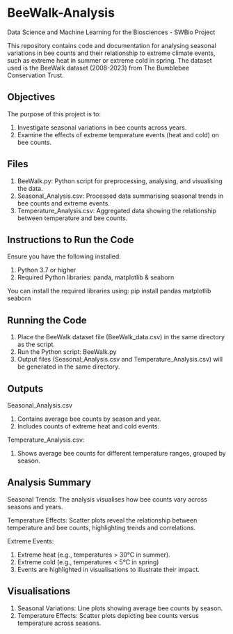 # BeeWalk-Analysis
Data Science and Machine Learning for the Biosciences - SWBio Project

This repository contains code and documentation for analysing seasonal variations in bee counts and their relationship to extreme climate events, such as extreme heat in summer or extreme cold in spring. The dataset used is the BeeWalk dataset (2008-2023) from The Bumblebee Conservation Trust.

## Objectives
The purpose of this project is to: 

1.	Investigate seasonal variations in bee counts across years.
2.	Examine the effects of extreme temperature events (heat and cold) on bee counts.

## Files
1. BeeWalk.py: Python script for preprocessing, analysing, and visualising the data.
2. Seasonal_Analysis.csv: Processed data summarising seasonal trends in bee counts and extreme events.
3. Temperature_Analysis.csv: Aggregated data showing the relationship between temperature and bee counts.

## Instructions to Run the Code
Ensure you have the following installed:
1. Python 3.7 or higher
2. Required Python libraries: panda, matplotlib & seaborn

You can install the required libraries using: pip install pandas matplotlib seaborn

## Running the Code
1.	Place the BeeWalk dataset file (BeeWalk_data.csv) in the same directory as the script.
2.	Run the Python script: BeeWalk.py
3.	Output files (Seasonal_Analysis.csv and Temperature_Analysis.csv) will be generated in the same directory.

## Outputs
Seasonal_Analysis.csv
1. Contains average bee counts by season and year.
2. Includes counts of extreme heat and cold events.

Temperature_Analysis.csv:
1. Shows average bee counts for different temperature ranges, grouped by season.

## Analysis Summary
Seasonal Trends: The analysis visualises how bee counts vary across seasons and years.

Temperature Effects: Scatter plots reveal the relationship between temperature and bee counts, highlighting trends and correlations.

Extreme Events:
1. Extreme heat (e.g., temperatures > 30°C in summer).
2. Extreme cold (e.g., temperatures < 5°C in spring)
3. Events are highlighted in visualisations to illustrate their impact.

## Visualisations
1. Seasonal Variations: Line plots showing average bee counts by season.
2. Temperature Effects: Scatter plots depicting bee counts versus temperature across seasons.

